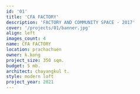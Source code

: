 ```yaml
---
id: '01'
title: 'CFA FACTORY'
description: 'FACTORY AND COMMUNITY SPACE - 2017'
cover: '/projects/01/banner.jpg'
align: left
images_count: 4
name: CFA FACTORY
location: prachachuen
owner: k.kong
project_size: 350 sqm.
budget: 5 mb.
architect: chayangkul t.
style: modern loft
project_year: 2021
---
```

